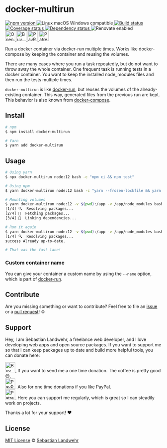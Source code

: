 <!-- TITLE/ -->
# docker-multirun
<!-- /TITLE -->

<!-- BADGES/ -->
  <p>
    <a href="https://npmjs.org/package/docker-multirun">
      <img
        src="https://img.shields.io/npm/v/docker-multirun.svg"
        alt="npm version"
      >
    </a><img src="https://img.shields.io/badge/os-linux%20%7C%C2%A0macos%20%7C%C2%A0windows-blue" alt="Linux macOS Windows compatible"><a href="https://github.com/dword-design/docker-multirun/actions">
      <img
        src="https://github.com/dword-design/docker-multirun/workflows/build/badge.svg"
        alt="Build status"
      >
    </a><a href="https://codecov.io/gh/dword-design/docker-multirun">
      <img
        src="https://codecov.io/gh/dword-design/docker-multirun/branch/master/graph/badge.svg"
        alt="Coverage status"
      >
    </a><a href="https://david-dm.org/dword-design/docker-multirun">
      <img src="https://img.shields.io/david/dword-design/docker-multirun" alt="Dependency status">
    </a><img src="https://img.shields.io/badge/renovate-enabled-brightgreen" alt="Renovate enabled"><br/><a href="https://gitpod.io/#https://github.com/dword-design/docker-multirun">
      <img
        src="https://gitpod.io/button/open-in-gitpod.svg"
        alt="Open in Gitpod"
        height="32"
      >
    </a><a href="https://www.buymeacoffee.com/dword">
      <img
        src="https://www.buymeacoffee.com/assets/img/guidelines/download-assets-sm-2.svg"
        alt="Buy Me a Coffee"
        height="32"
      >
    </a><a href="https://paypal.me/SebastianLandwehr">
      <img
        src="https://dword-design.de/images/paypal.svg"
        alt="PayPal"
        height="32"
      >
    </a><a href="https://www.patreon.com/dworddesign">
      <img
        src="https://dword-design.de/images/patreon.svg"
        alt="Patreon"
        height="32"
      >
    </a>
</p>
<!-- /BADGES -->

<!-- DESCRIPTION/ -->
Run a docker container via docker-run multiple times. Works like docker-compose by keeping the container and reusing the volumes.
<!-- /DESCRIPTION -->

There are many cases where you run a task repeatedly, but do not want to throw away the whole container. One frequent task is running tests in a docker container. You want to keep the installed node_modules files and then run the tests multiple times.

`docker-multirun` is like [docker-run](https://docs.docker.com/engine/reference/run/), but reuses the volumes of the already-existing container. This way, generated files from the previous run are kept. This behavior is also known from [docker-compose](https://docs.docker.com/compose/).

<!-- INSTALL/ -->
## Install

```bash
# npm
$ npm install docker-multirun

# Yarn
$ yarn add docker-multirun
```
<!-- /INSTALL -->

## Usage

```bash
# Using yarn
$ npx docker-multirun node:12 bash -c "npm ci && npm test"

# Using npm
$ yarn docker-multirun node:12 bash -c "yarn --frozen-lockfile && yarn test"

# Mounting volumes
$ yarn docker-multirun node:12 -v $(pwd):/app -v /app/node_modules bash -c "yarn --frozen-lockfile && yarn test"
[1/4] 🔍  Resolving packages...
[2/4] 🚚  Fetching packages...
[3/4] 🔗  Linking dependencies...

# Run it again
$ yarn docker-multirun node:12 -v $(pwd):/app -v /app/node_modules bash -c "yarn --frozen-lockfile && yarn test"
[1/4] 🔍  Resolving packages...
success Already up-to-date.

# That was the fast lane!
```

### Custom container name
You can give your container a custom name by using the `--name` option, which is part of [docker-run](https://docs.docker.com/engine/reference/run/).

<!-- LICENSE/ -->
## Contribute

Are you missing something or want to contribute? Feel free to file an [issue](https://github.com/dword-design/docker-multirun/issues) or a [pull request](https://github.com/dword-design/docker-multirun/pulls)! ⚙️

## Support

Hey, I am Sebastian Landwehr, a freelance web developer, and I love developing web apps and open source packages. If you want to support me so that I can keep packages up to date and build more helpful tools, you can donate here:

<p>
  <a href="https://www.buymeacoffee.com/dword">
    <img
      src="https://www.buymeacoffee.com/assets/img/guidelines/download-assets-sm-2.svg"
      alt="Buy Me a Coffee"
      height="32"
    >
  </a>&nbsp;If you want to send me a one time donation. The coffee is pretty good 😊.<br/>
  <a href="https://paypal.me/SebastianLandwehr">
    <img
      src="https://dword-design.de/images/paypal.svg"
      alt="PayPal"
      height="32"
    >
  </a>&nbsp;Also for one time donations if you like PayPal.<br/>
  <a href="https://www.patreon.com/dworddesign">
    <img
      src="https://dword-design.de/images/patreon.svg"
      alt="Patreon"
      height="32"
    >
  </a>&nbsp;Here you can support me regularly, which is great so I can steadily work on projects.
</p>

Thanks a lot for your support! ❤️

## License

[MIT License](https://opensource.org/licenses/MIT) © [Sebastian Landwehr](https://dword-design.de)
<!-- /LICENSE -->

